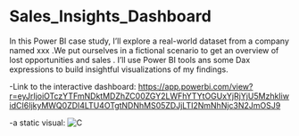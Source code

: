 # Sales_Insights_Dashboard

In this Power BI case study, I’ll explore a real-world  dataset from a  company named xxx .We put ourselves in a fictional scenario to get an overview of lost opportunities and sales .
I’ll use Power BI tools ans some Dax expressions  to build insightful visualizations of my findings. 

-Link to the interactive dashboard:
https://app.powerbi.com/view?r=eyJrIjoiOTczYTFmNDktMDZhZC00ZGY2LWFhYTYtOGUxYjRjYjU5MzhkIiwidCI6IjkyMWQ0ZDI4LTU4OTgtNDNhMS05ZDJjLTI2NmNhNjc3N2JmOSJ9


-a static visual:
![C](https://user-images.githubusercontent.com/79338613/229527372-f2360d51-5aec-4651-88f0-94146edef004.png)

